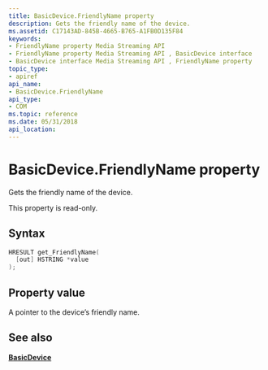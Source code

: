 ```yaml
---
title: BasicDevice.FriendlyName property
description: Gets the friendly name of the device.
ms.assetid: C17143AD-845B-4665-B765-A1FB0D135F84
keywords:
- FriendlyName property Media Streaming API
- FriendlyName property Media Streaming API , BasicDevice interface
- BasicDevice interface Media Streaming API , FriendlyName property
topic_type:
- apiref
api_name:
- BasicDevice.FriendlyName
api_type:
- COM
ms.topic: reference
ms.date: 05/31/2018
api_location: 
---
```


# BasicDevice.FriendlyName property

Gets the friendly name of the device.

This property is read-only.

## Syntax


```C++
HRESULT get_FriendlyName(
  [out] HSTRING *value
);
```



## Property value

A pointer to the device’s friendly name.

## See also

<dl> <dt>

[**BasicDevice**](https://msdn.microsoft.com/library/Hh828813(v=VS.85).aspx)
</dt> </dl>

 

 




